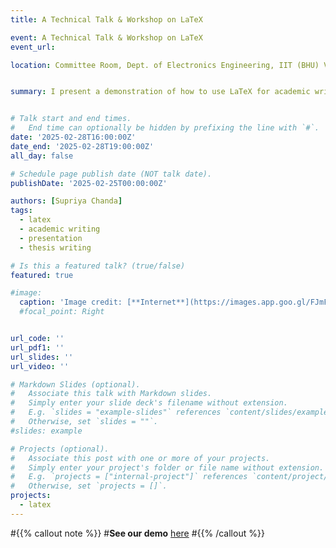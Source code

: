 ```yaml
---
title: A Technical Talk & Workshop on LaTeX

event: A Technical Talk & Workshop on LaTeX
event_url: 

location: Committee Room, Dept. of Electronics Engineering, IIT (BHU) Varanasi


summary: I present a demonstration of how to use LaTeX for academic writting. 


# Talk start and end times.
#   End time can optionally be hidden by prefixing the line with `#`.
date: '2025-02-28T16:00:00Z'
date_end: '2025-02-28T19:00:00Z'
all_day: false

# Schedule page publish date (NOT talk date).
publishDate: '2025-02-25T00:00:00Z'

authors: [Supriya Chanda]
tags:
  - latex
  - academic writing
  - presentation
  - thesis writing

# Is this a featured talk? (true/false)
featured: true

#image:
  caption: 'Image credit: [**Internet**](https://images.app.goo.gl/FJmFr4drs5QiKASv8)'
  #focal_point: Right


url_code: ''
url_pdf1: ''
url_slides: ''
url_video: ''

# Markdown Slides (optional).
#   Associate this talk with Markdown slides.
#   Simply enter your slide deck's filename without extension.
#   E.g. `slides = "example-slides"` references `content/slides/example-slides.md`.
#   Otherwise, set `slides = ""`.
#slides: example

# Projects (optional).
#   Associate this post with one or more of your projects.
#   Simply enter your project's folder or file name without extension.
#   E.g. `projects = ["internal-project"]` references `content/project/deep-learning/index.md`.
#   Otherwise, set `projects = []`.
projects:
  - latex
---
```


#{{% callout note %}}
#**See our demo** [here](https://ntl.l3s.uni-hannover.de/)
#{{% /callout %}}
